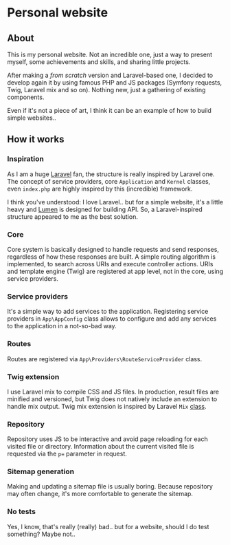 # Personal website

## About
This is my personal website. Not an incredible one, just a way to present myself, some achievements and skills, and
sharing little projects.

After making a _from scratch_ version and Laravel-based one, I decided to develop again it by using famous PHP and JS
packages (Symfony requests, Twig, Laravel mix and so on). Nothing new, just a gathering of existing components.

Even if it's not a piece of art, I think it can be an example of how to build simple websites..

## How it works
### Inspiration
As I am a huge  [Laravel](https://laravel.com/) fan, the structure is really inspired by Laravel one. The concept of
service providers, core `Application` and `Kernel` classes, even `index.php` are highly inspired by this (incredible)
framework.

I think you've understood: I love Laravel.. but for a simple website, it's a little heavy and
[Lumen](https://lumen.laravel.com/) is designed for building API. So, a Laravel-inspired structure appeared to me as the
best solution.

### Core
Core system is basically designed to handle requests and send responses, regardless of how these responses are built. A
simple routing algorithm is implemented, to search across URIs and execute controller actions. URIs and template engine
(Twig) are registered at app level, not in the core, using service providers.

### Service providers
It's a simple way to add services to the application. Registering service providers in `App\AppConfig` class allows  to
configure and add any services to the application in a not-so-bad way.

### Routes
Routes are registered via `App\Providers\RouteServiceProvider` class.

### Twig extension
I use Laravel mix to compile CSS and JS files. In production, result files are minified and versioned, but Twig does not
natively include an extension to handle mix output. Twig mix extension is inspired by Laravel `Mix` 
[class](https://github.com/laravel/framework/blob/master/src/Illuminate/Foundation/Mix.php).

### Repository
Repository uses JS to be interactive and avoid page reloading for each visited file or directory. Information about the
current visited file is requested via the `p=` parameter in request.

### Sitemap generation
Making and updating a sitemap file is usually boring. Because repository may often change, it's more comfortable to
generate the sitemap.

### No tests
Yes, I know, that's really (really) bad.. but for a website, should I do test something? Maybe not..
